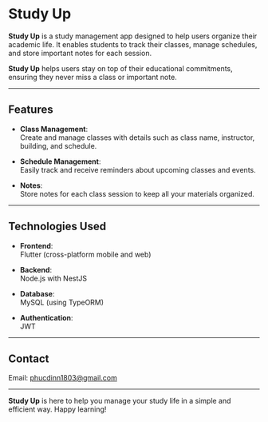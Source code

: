 # Study Up

**Study Up** is a study management app designed to help users organize their academic life. It enables students to track their classes, manage schedules, and store important notes for each session.

**Study Up** helps users stay on top of their educational commitments, ensuring they never miss a class or important note.

---

## Features

- **Class Management**:  
  Create and manage classes with details such as class name, instructor, building, and schedule.
  
- **Schedule Management**:  
  Easily track and receive reminders about upcoming classes and events.

- **Notes**:  
  Store notes for each class session to keep all your materials organized.

---

## Technologies Used

- **Frontend**:  
  Flutter (cross-platform mobile and web)

- **Backend**:  
  Node.js with NestJS

- **Database**:  
  MySQL (using TypeORM)

- **Authentication**:  
  JWT

---

## Contact

Email: phucdinn1803@gmail.com

---

**Study Up** is here to help you manage your study life in a simple and efficient way. Happy learning!
